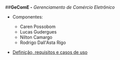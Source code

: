 ##**GeComE -** *Gerenciamento de Comércio Eletrônico*
* Componentes:
  * Caren Possobom
  * Lucas Gudergues
  * Nilton Camargo
  * Rodrigo Dall'Asta Rigo

* [Definição, requisitos e casos de uso](https://github.com/dallrigo/gecome/blob/master/docs/RequisitosPswII%20.pdf)
